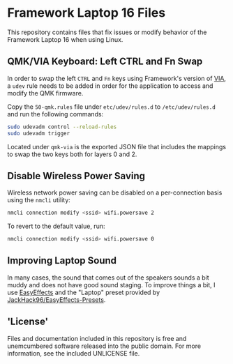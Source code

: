 # Framework Laptop 16 Files

This repository contains files that fix issues or modify behavior of the Framework Laptop 16 when using Linux.

## QMK/VIA Keyboard: Left CTRL and Fn Swap

In order to swap the left `CTRL` and `Fn` keys using Framework's version of [VIA](https://keyboard.frame.work/), a `udev` rule needs to be added in order for the application to access and modify the QMK firmware.

Copy the `50-qmk.rules` file under `etc/udev/rules.d` to `/etc/udev/rules.d` and run the following commands:

```bash
sudo udevadm control --reload-rules
sudo udevadm trigger
```

Located under `qmk-via` is the exported JSON file that includes the mappings to swap the two keys both for layers 0 and 2.

## Disable Wireless Power Saving

Wireless network power saving can be disabled on a per-connection basis using the `nmcli` utility:

```bash
nmcli connection modify <ssid> wifi.powersave 2
```

To revert to the default value, run:

```bash
nmcli connection modify <ssid> wifi.powersave 0
```

## Improving Laptop Sound

In many cases, the sound that comes out of the speakers sounds a bit muddy and does not have good sound staging. To improve things a bit, I use [EasyEffects](https://github.com/wwmm/easyeffects) and the "Laptop" preset provided by [JackHack96/EasyEffects-Presets](https://www.youtube.com/watch?v=liQjYpy7KeE).

## 'License'

Files and documentation included in this repository is free and unemcumbered software released into the public domain. For more information, see the included UNLICENSE file.
